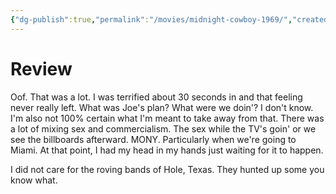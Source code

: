 ```yaml
---
{"dg-publish":true,"permalink":"/movies/midnight-cowboy-1969/","created":"2024-05-31","updated":"2024-06-07"}
---
```



# Review

Oof. That was a lot. I was terrified about 30 seconds in and that feeling never really left. What was Joe's plan? What were we doin'? I don't know. I'm also not 100% certain what I'm meant to take away from that. There was a lot of mixing sex and commercialism. The sex while the TV's goin' or we see the billboards afterward. MONY. Particularly when we're going to Miami. At that point, I had my head in my hands just waiting for it to happen.

I did not care for the roving bands of Hole, Texas. They hunted up some you know what.
